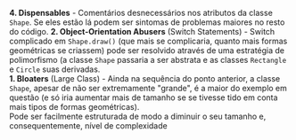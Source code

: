 **4. Dispensables** - Comentários desnecessários nos atributos da classe `Shape`. Se eles estão lá podem ser sintomas de problemas maiores no resto do código.
**2. Object-Orientation Abusers** (Switch Statements) - Switch complicado em `Shape.draw()` (que mais se complicaria, quanto mais formas geométricas se criassem) pode ser resolvido através de uma estratégia de polimorfismo (a classe `Shape` passaria a ser abstrata e as classes `Rectangle` e `Circle` suas derivadas.  
**1. Bloaters** (Large Class) - Ainda na sequência do ponto anterior, a classe `Shape`, apesar de não ser extremamente "grande", é a maior do exemplo em questão (e só iria aumentar mais de tamanho se se tivesse tido em conta mais tipos de formas geométricas).  
Pode ser facilmente estruturada de modo a diminuir o seu tamanho e, consequentemente, nível de complexidade

